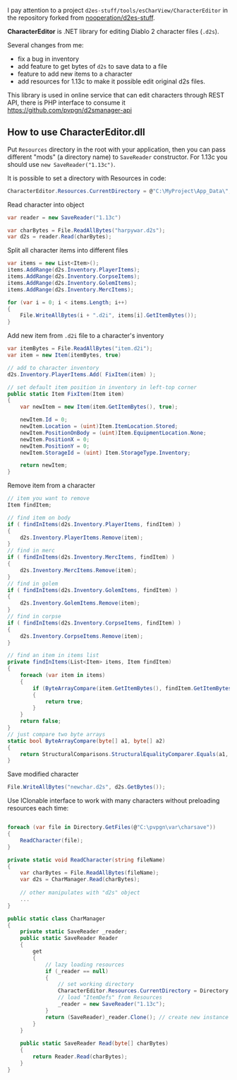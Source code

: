I pay attention to a project `d2es-stuff/tools/esCharView/CharacterEditor` in the repository forked from [nooperation/d2es-stuff](https://github.com/nooperation/d2es-stuff). 

**CharacterEditor** is .NET library for editing Diablo 2 character files (`.d2s`).

Several changes from me:
* fix a bug in inventory
* add feature to get bytes of `d2s` to save data to a file
* feature to add new items to a character
* add resources for 1.13c to make it possible edit original d2s files.

This library is used in online service that can edit characters through REST API, there is PHP interface to consume it https://github.com/pvpgn/d2smanager-api




## How to use CharacterEditor.dll

Put `Resources` directory in the root with your application, then you can pass different "mods" (a directory name) to `SaveReader` constructor. For 1.13c you should use `new SaveReader("1.13c")`.

It is possible to set a directory with Resources in code:
```c#
CharacterEditor.Resources.CurrentDirectory = @"C:\MyProject\App_Data\";
```

Read character into object
```c#
var reader = new SaveReader("1.13c")

var charBytes = File.ReadAllBytes("harpywar.d2s");
var d2s = reader.Read(charBytes);
``` 


Split all character items into different files
```c#
var items = new List<Item>();
items.AddRange(d2s.Inventory.PlayerItems);
items.AddRange(d2s.Inventory.CorpseItems);
items.AddRange(d2s.Inventory.GolemItems);
items.AddRange(d2s.Inventory.MercItems);

for (var i = 0; i < items.Length; i++)
{
	File.WriteAllBytes(i + ".d2i", items[i].GetItemBytes());
}
```

Add new item from `.d2i` file to a character's inventory 
```c#
var itemBytes = File.ReadAllBytes("item.d2i");
var item = new Item(itemBytes, true)

// add to character inventory
d2s.Inventory.PlayerItems.Add( FixItem(item) );

// set default item position in inventory in left-top corner
public static Item FixItem(Item item)
{
	var newItem = new Item(item.GetItemBytes(), true);

	newItem.Id = 0;
	newItem.Location = (uint)Item.ItemLocation.Stored;
	newItem.PositionOnBody = (uint)Item.EquipmentLocation.None;
	newItem.PositionX = 0;
	newItem.PositionY = 0;
	newItem.StorageId = (uint) Item.StorageType.Inventory;

	return newItem;
}
```

Remove item from a character 
```c#
// item you want to remove
Item findItem;

// find item on body
if ( findInItems(d2s.Inventory.PlayerItems, findItem) )
{
	d2s.Inventory.PlayerItems.Remove(item);
}
// find in merc
if ( findInItems(d2s.Inventory.MercItems, findItem) )
{
	d2s.Inventory.MercItems.Remove(item);
}
// find in golem
if ( findInItems(d2s.Inventory.GolemItems, findItem) )
{
	d2s.Inventory.GolemItems.Remove(item);
}
// find in corpse
if ( findInItems(d2s.Inventory.CorpseItems, findItem) )
{
	d2s.Inventory.CorpseItems.Remove(item);
}

// find an item in items list
private findInItems(List<Item> items, Item findItem)
{
	foreach (var item in items)
	{
		if (ByteArrayCompare(item.GetItemBytes(), findItem.GetItemBytes()))
		{
			return true;
		}
	}
	return false;
}
// just compare two byte arrays
static bool ByteArrayCompare(byte[] a1, byte[] a2) 
{
    return StructuralComparisons.StructuralEqualityComparer.Equals(a1, a2);
}
```

Save modified character
```c#
File.WriteAllBytes("newchar.d2s", d2s.GetBytes());
```



Use IClonable interface to work with many characters without preloading resources each time:
```c#

foreach (var file in Directory.GetFiles(@"C:\pvpgn\var\charsave"))
{
	ReadCharacter(file);
}

private static void ReadCharacter(string fileName)
{
	var charBytes = File.ReadAllBytes(fileName);
	var d2s = CharManager.Read(charBytes); 
	
	// other manipulates with "d2s" object
	...
}

public static class CharManager
{
	private static SaveReader _reader;
	public static SaveReader Reader
	{
		get
		{
			// lazy loading resources
			if (_reader == null)
			{
				// set working directory
				CharacterEditor.Resources.CurrentDirectory = Directory.GetCurrentDirectory(); 
				// load "ItemDefs" from Resources
				_reader = new SaveReader("1.13c");
			}
			return (SaveReader)_reader.Clone(); // create new instance
		}
	}
	
	public static SaveReader Read(byte[] charBytes)
	{
		return Reader.Read(charBytes);
	}
}
``` 

